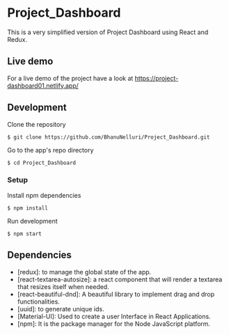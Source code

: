 # Project_Dashboard
This is a very simplified version of Project Dashboard using React and Redux.

## Live demo

For a live demo of the project have a look at https://project-dashboard01.netlify.app/

## Development

Clone the repository

```
$ git clone https://github.com/BhanuNelluri/Project_Dashboard.git
```

Go to the app's repo directory

```
$ cd Project_Dashboard
```

### Setup

Install npm dependencies

```
$ npm install
```

Run development

```
$ npm start
```

## Dependencies

- [redux]: to manage the global state of the app.
- [react-textarea-autosize]: a react component that will render a textarea that resizes itself when needed.
- [react-beautiful-dnd]: A beautiful library to implement drag and drop functionalities.
- [uuid]: to generate unique ids. 
- [Material-UI]: Used to create a user Interface in React Applications.
- [npm]: It is the package manager for the Node JavaScript platform.
